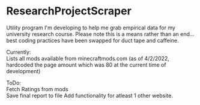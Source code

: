 # ResearchProjectScraper

Utility program I'm developing to help me grab empirical data for my university research course. Please note this is a means rather than an end... best coding practices have been swapped for duct tape and caffeine.

Currently:  
Lists all mods available from minecraftmods.com (as of 4/2/2022, hardcoded the page amount which was 80 at the current time of development)

ToDo:  
Fetch Ratings from mods  
Save final report to file
Add functionality for atleast 1 other website.  
